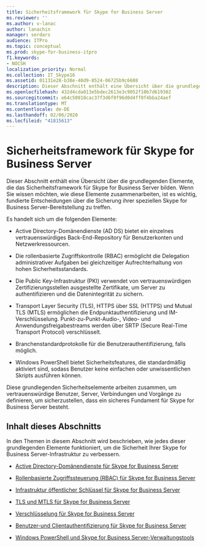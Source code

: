 ```yaml
---
title: Sicherheitsframework für Skype for Business Server
ms.reviewer: ''
ms.author: v-lanac
author: lanachin
manager: serdars
audience: ITPro
ms.topic: conceptual
ms.prod: skype-for-business-itpro
f1.keywords:
- NOCSH
localization_priority: Normal
ms.collection: IT_Skype16
ms.assetid: 01131e28-b38e-40d9-8524-06725b9c6608
description: Dieser Abschnitt enthält eine Übersicht über die grundlegenden Elemente, die das Sicherheitsframework für Skype for Business Server bilden. Wenn Sie wissen möchten, wie diese Elemente zusammenarbeiten, ist es wichtig, fundierte Entscheidungen über die Sicherung ihrer speziellen Skype for Business Server-Bereitstellung zu treffen.
ms.openlocfilehash: 432d4cda013e5bdec2613e3c9052f10b7d619302
ms.sourcegitcommit: e64c50818cac37f3d6f0f96d0d4ff0f4bba24aef
ms.translationtype: MT
ms.contentlocale: de-DE
ms.lasthandoff: 02/06/2020
ms.locfileid: "41815613"
---
```

# <a name="security-framework-for-skype-for-business-server"></a>Sicherheitsframework für Skype for Business Server
 
Dieser Abschnitt enthält eine Übersicht über die grundlegenden Elemente, die das Sicherheitsframework für Skype for Business Server bilden. Wenn Sie wissen möchten, wie diese Elemente zusammenarbeiten, ist es wichtig, fundierte Entscheidungen über die Sicherung ihrer speziellen Skype for Business Server-Bereitstellung zu treffen.
  
Es handelt sich um die folgenden Elemente:
  
- Active Directory-Domänendienste (AD DS) bietet ein einzelnes vertrauenswürdiges Back-End-Repository für Benutzerkonten und Netzwerkressourcen.
    
- Die rollenbasierte Zugriffskontrolle (RBAC) ermöglicht die Delegation administrativer Aufgaben bei gleichzeitiger Aufrechterhaltung von hohen Sicherheitsstandards.
    
- Die Public Key-Infrastruktur (PKI) verwendet von vertrauenswürdigen Zertifizierungsstellen ausgestellte Zertifikate, um Server zu authentifizieren und die Datenintegrität zu sichern.
    
- Transport Layer Security (TLS), HTTPS über SSL (HTTPS) und Mutual TLS (MTLS) ermöglichen die Endpunktauthentifizierung und IM-Verschlüsselung. Punkt-zu-Punkt-Audio-, Video- und Anwendungsfreigabestreams werden über SRTP (Secure Real-Time Transport Protocol) verschlüsselt.
    
- Branchenstandardprotokolle für die Benutzerauthentifizierung, falls möglich.
    
- Windows PowerShell bietet Sicherheitsfeatures, die standardmäßig aktiviert sind, sodass Benutzer keine einfachen oder unwissentlichen Skripts ausführen können.
    
Diese grundlegenden Sicherheitselemente arbeiten zusammen, um vertrauenswürdige Benutzer, Server, Verbindungen und Vorgänge zu definieren, um sicherzustellen, dass ein sicheres Fundament für Skype for Business Server besteht.
  
## <a name="in-this-section"></a>Inhalt dieses Abschnitts

In den Themen in diesem Abschnitt wird beschrieben, wie jedes dieser grundlegenden Elemente funktioniert, um die Sicherheit Ihrer Skype for Business Server-Infrastruktur zu verbessern.
  
- [Active Directory-Domänendienste für Skype for Business Server](active-directory-domain-services.md)
    
- [Rollenbasierte Zugriffssteuerung (RBAC) für Skype for Business Server](role-based-access-control-rbac.md)
    
- [Infrastruktur öffentlicher Schlüssel für Skype for Business Server](public-key-infrastructure-for-skype.md)
    
- [TLS und MTLS für Skype for Business Server](tls-and-mtls.md)
    
- [Verschlüsselung für Skype for Business Server](encryption.md)
    
- [Benutzer-und Clientauthentifizierung für Skype for Business Server](user-and-client-authentication.md)
    
- [Windows PowerShell und Skype for Business Server-Verwaltungstools](management-tools.md)
    


